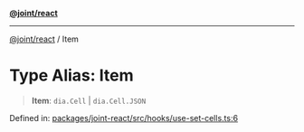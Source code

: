 [**@joint/react**](../README.md)

***

[@joint/react](../README.md) / Item

# Type Alias: Item

> **Item**: `dia.Cell` \| `dia.Cell.JSON`

Defined in: [packages/joint-react/src/hooks/use-set-cells.ts:6](https://github.com/samuelgja/joint/blob/9749094e6efe2db40c6881d5ffe1569d905db73f/packages/joint-react/src/hooks/use-set-cells.ts#L6)
